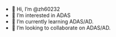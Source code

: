 - 👋 Hi, I’m @zh60232
- 👀 I’m interested in ADAS
- 🌱 I’m currently learning ADAS/AD.
- 💞️ I’m looking to collaborate on ADAS/AD.

<!---
zh60232/zh60232 is a ✨ special ✨ repository because its `README.md` (this file) appears on your GitHub profile.
You can click the Preview link to take a look at your changes.
--->
